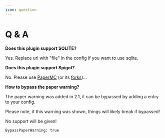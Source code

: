 ```yaml
---
icon: question
---
```


# Q & A

**Does this plugin support SQLITE?**

Yes.  Replace url with "file" in the config if you want to use sqlite.

**Does this plugin support Spigot?**

No. Please use [PaperMC](https://papermc.io/) (or its [forks](https://luminescent.dev/forks/))...&#x20;

**How to bypass the paper warning?**

The paper warning was added in 2.1, it can be bypassed by adding a entry to your config.

Please note, if this warning was shown, things will likely break if bypassed!

No support will be given!

```
BypassPaperWarning: true
```

